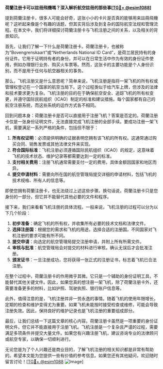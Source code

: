 **荷蘭注册卡可以註冊飛機嗎？深入解析航空註冊的那些事[[TG💪+ @esim1088](https://t.me/s/esim1088)]**

提到荷蘭注册卡，很多人可能会好奇，这张小小的卡片是否真的能够用来註冊飛機呢？这听起来像是个有趣的话题，但其实背后涉及到复杂的国际航空法规和管理流程。在本文中，我们将详细探讨荷蘭注册卡与飞机注册之间的关系，以及相关的背景知识。

首先，让我们了解一下什么是荷蘭注册卡。荷蘭注册卡，也被称为“Bovengrenskaart”或“Netherlands National ID Card”，是荷兰居民持有的身份证件。它用于证明持有者的身份，并可以在日常生活中作为有效的身份证件使用，例如办理银行业务、购买火车票等。然而，这张卡的主要功能是个人身份识别，而不是用于任何与航空器相关的事务。

那么，飞机注册又是什么意思呢？简单来说，飞机注册是指将一架飞机的所有权或管理权登记在一个国家的航空当局下。这个过程类似于给汽车上牌，但涉及的法律和技术要求更为复杂。飞机注册的目的在于确保航空安全、追踪飞机的所有权变更，并遵守国际民航组织（ICAO）制定的标准和建议措施。每个国家都有自己的航空注册系统，而这些系统的运作方式各不相同。

回到问题本身：荷蘭注册卡是否可以直接用于注册飞机？答案是否定的。荷蘭注册卡仅是一张身份证明文件，无法直接完成飞机注册的全部手续。要成功注册一架飞机，需要满足一系列严格的条件，包括但不限于：

1. **所有权证明**：必须提供明确的证据表明您拥有该飞机的所有权。这通常通过购买合同、销售发票或其他法律文件来实现。
2. **符合国际标准**：飞机注册必须遵循国际民航组织（ICAO）的规定，这意味着飞机的技术状态、维护记录等都需要达到一定的标准。
3. **支付相关费用**：注册飞机通常需要支付一定的费用，具体金额因国家和地区而异。
4. **提交申请材料**：需要向所在国的航空管理局提交详细的申请材料，包括飞机的技术规格、所有人的信息等。

即使您拥有荷蘭注册卡，也无法绕过上述这些步骤。换句话说，荷蘭注册卡只是您身份的一部分，但它并不能替代其他必要的文件和程序。

接下来，我们来看看飞机注册的具体流程。一般来说，飞机注册的过程可以分为以下几个阶段：

1. **初步准备**：确定飞机的所有权，并收集所有必要的技术文档和法律文件。
2. **选择注册国**：根据您的需求和飞机的用途，选择合适的注册国。不同国家对飞机注册的要求可能有所不同。
3. **提交申请**：向选定的航空管理局提交注册申请，并附上所有所需文件。
4. **审核与批准**：航空管理局会对提交的材料进行审核，确认无误后才会批准注册。
5. **颁发证书**：一旦注册成功，您将获得一张正式的注册证书，标志着飞机已合法注册。

在整个过程中，荷蘭注册卡的作用微乎其微。它只是一个辅助的身份证明工具，不能替代其他关键文件。因此，如果您真的想注册一架飞机，除了荷蘭注册卡外，还需要准备更多的材料，比如护照、驾驶执照、银行账户信息等。

此外，值得注意的是，飞机注册并非一劳永逸的事情。随着飞机的使用年限增长，定期的检查和维护变得尤为重要。如果飞机未能按时接受检查或维修，可能会导致注册失效。因此，保持良好的维护记录也是飞机注册的重要组成部分。

最后，让我们总结一下这篇文章的核心内容。荷蘭注册卡虽然是一项重要的身份证明文件，但它并不能直接用于注册飞机。飞机注册是一个复杂且严谨的过程，需要满足多项条件并提交大量文件。如果您有兴趣注册飞机，建议咨询专业的法律顾问或航空专家，以确保一切顺利进行。

无论您是为了个人兴趣还是商业目的，了解飞机注册的相关知识都是非常有帮助的。希望本文能为您提供一些有价值的参考信息。如果您还有其他疑问，欢迎随时留言讨论！[[TG💪+ @esim1088](https://t.me/s/esim1088) ![Image](https://i.postimg.cc/4NQfJmqS/Snipaste-2025-05-13-00-14-12.png)]